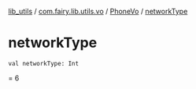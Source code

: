 [lib_utils](../../index.md) / [com.fairy.lib.utils.vo](../index.md) / [PhoneVo](index.md) / [networkType](./network-type.md)

# networkType

`val networkType: Int`

= 6

